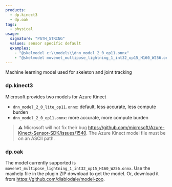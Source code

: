 ```yaml
---
products:
  - dp.kinect3
  - dp.oak
tags:
  - physical
usage:
  signature: "PATH_STRING"
  values: sensor specific default
  examples:
    - "@skelmodel c:\\models\\dnn_model_2_0_op11.onnx"
    - "@skelmodel movenet_multipose_lightning_1_int32_op15_H160_W256.onnx"
---
```


Machine learning model used for skeleton and joint tracking

### dp.kinect3

Microsoft provides two models for Azure Kinect

* `dnn_model_2_0_lite_op11.onnx`: default, less accurate, less compute burden
* `dnn_model_2_0_op11.onnx`: more accurate, more compute burden

> :warning: Microsoft will not fix their bug
> <https://github.com/microsoft/Azure-Kinect-Sensor-SDK/issues/1540>.
> The Azure Kinect model file must be on an ASCII path.

### dp.oak

The model currently supported is `movenet_multipose_lightning_1_int32_op15_H160_W256.onnx`.
Use the maxhelp file in the plugin ZIP download to get the model. Or, download it from
<https://github.com/diablodale/model-zoo>.
